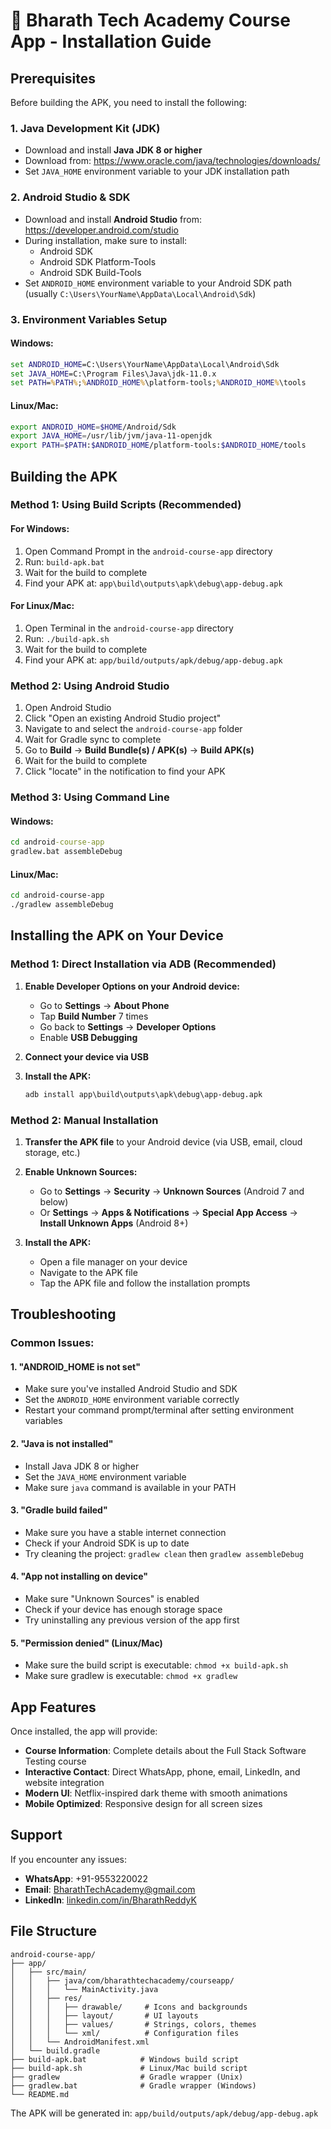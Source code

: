 # 📱 Bharath Tech Academy Course App - Installation Guide

## Prerequisites

Before building the APK, you need to install the following:

### 1. Java Development Kit (JDK)
- Download and install **Java JDK 8 or higher**
- Download from: https://www.oracle.com/java/technologies/downloads/
- Set `JAVA_HOME` environment variable to your JDK installation path

### 2. Android Studio & SDK
- Download and install **Android Studio** from: https://developer.android.com/studio
- During installation, make sure to install:
  - Android SDK
  - Android SDK Platform-Tools
  - Android SDK Build-Tools
- Set `ANDROID_HOME` environment variable to your Android SDK path (usually `C:\Users\YourName\AppData\Local\Android\Sdk`)

### 3. Environment Variables Setup

#### Windows:
```cmd
set ANDROID_HOME=C:\Users\YourName\AppData\Local\Android\Sdk
set JAVA_HOME=C:\Program Files\Java\jdk-11.0.x
set PATH=%PATH%;%ANDROID_HOME%\platform-tools;%ANDROID_HOME%\tools
```

#### Linux/Mac:
```bash
export ANDROID_HOME=$HOME/Android/Sdk
export JAVA_HOME=/usr/lib/jvm/java-11-openjdk
export PATH=$PATH:$ANDROID_HOME/platform-tools:$ANDROID_HOME/tools
```

## Building the APK

### Method 1: Using Build Scripts (Recommended)

#### For Windows:
1. Open Command Prompt in the `android-course-app` directory
2. Run: `build-apk.bat`
3. Wait for the build to complete
4. Find your APK at: `app\build\outputs\apk\debug\app-debug.apk`

#### For Linux/Mac:
1. Open Terminal in the `android-course-app` directory
2. Run: `./build-apk.sh`
3. Wait for the build to complete
4. Find your APK at: `app/build/outputs/apk/debug/app-debug.apk`

### Method 2: Using Android Studio

1. Open Android Studio
2. Click "Open an existing Android Studio project"
3. Navigate to and select the `android-course-app` folder
4. Wait for Gradle sync to complete
5. Go to **Build** → **Build Bundle(s) / APK(s)** → **Build APK(s)**
6. Wait for the build to complete
7. Click "locate" in the notification to find your APK

### Method 3: Using Command Line

#### Windows:
```cmd
cd android-course-app
gradlew.bat assembleDebug
```

#### Linux/Mac:
```bash
cd android-course-app
./gradlew assembleDebug
```

## Installing the APK on Your Device

### Method 1: Direct Installation via ADB (Recommended)

1. **Enable Developer Options on your Android device:**
   - Go to **Settings** → **About Phone**
   - Tap **Build Number** 7 times
   - Go back to **Settings** → **Developer Options**
   - Enable **USB Debugging**

2. **Connect your device via USB**

3. **Install the APK:**
   ```cmd
   adb install app\build\outputs\apk\debug\app-debug.apk
   ```

### Method 2: Manual Installation

1. **Transfer the APK file** to your Android device (via USB, email, cloud storage, etc.)

2. **Enable Unknown Sources:**
   - Go to **Settings** → **Security** → **Unknown Sources** (Android 7 and below)
   - Or **Settings** → **Apps & Notifications** → **Special App Access** → **Install Unknown Apps** (Android 8+)

3. **Install the APK:**
   - Open a file manager on your device
   - Navigate to the APK file
   - Tap the APK file and follow the installation prompts

## Troubleshooting

### Common Issues:

#### 1. "ANDROID_HOME is not set"
- Make sure you've installed Android Studio and SDK
- Set the `ANDROID_HOME` environment variable correctly
- Restart your command prompt/terminal after setting environment variables

#### 2. "Java is not installed"
- Install Java JDK 8 or higher
- Set the `JAVA_HOME` environment variable
- Make sure `java` command is available in your PATH

#### 3. "Gradle build failed"
- Make sure you have a stable internet connection
- Check if your Android SDK is up to date
- Try cleaning the project: `gradlew clean` then `gradlew assembleDebug`

#### 4. "App not installing on device"
- Make sure "Unknown Sources" is enabled
- Check if your device has enough storage space
- Try uninstalling any previous version of the app first

#### 5. "Permission denied" (Linux/Mac)
- Make sure the build script is executable: `chmod +x build-apk.sh`
- Make sure gradlew is executable: `chmod +x gradlew`

## App Features

Once installed, the app will provide:

- **Course Information**: Complete details about the Full Stack Software Testing course
- **Interactive Contact**: Direct WhatsApp, phone, email, LinkedIn, and website integration
- **Modern UI**: Netflix-inspired dark theme with smooth animations
- **Mobile Optimized**: Responsive design for all screen sizes

## Support

If you encounter any issues:

- **WhatsApp**: +91-9553220022
- **Email**: BharathTechAcademy@gmail.com
- **LinkedIn**: [linkedin.com/in/BharathReddyK](https://www.linkedin.com/in/BharathReddyK)

## File Structure

```
android-course-app/
├── app/
│   ├── src/main/
│   │   ├── java/com/bharathtechacademy/courseapp/
│   │   │   └── MainActivity.java
│   │   ├── res/
│   │   │   ├── drawable/     # Icons and backgrounds
│   │   │   ├── layout/       # UI layouts
│   │   │   ├── values/       # Strings, colors, themes
│   │   │   └── xml/          # Configuration files
│   │   └── AndroidManifest.xml
│   └── build.gradle
├── build-apk.bat            # Windows build script
├── build-apk.sh             # Linux/Mac build script
├── gradlew                  # Gradle wrapper (Unix)
├── gradlew.bat              # Gradle wrapper (Windows)
└── README.md
```

The APK will be generated in: `app/build/outputs/apk/debug/app-debug.apk`
